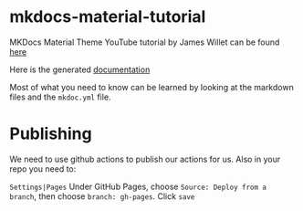 # mkdocs-material-tutorial
MKDocs Material Theme YouTube tutorial by James Willet can be found [here](https://www.youtube.com/watch?v=Q-YA_dA8C20)

Here is the generated [documentation](https://greywidget.github.io/mkdocs-material-tutorial/)

Most of what you need to know can be learned by looking at the markdown files and the `mkdoc.yml` file.

# Publishing
We need to use github actions to publish our actions for us.
Also in your repo you need to:

`Settings|Pages` Under GitHub Pages, choose `Source: Deploy from a branch`, then choose `branch: gh-pages`.
Click `save`
